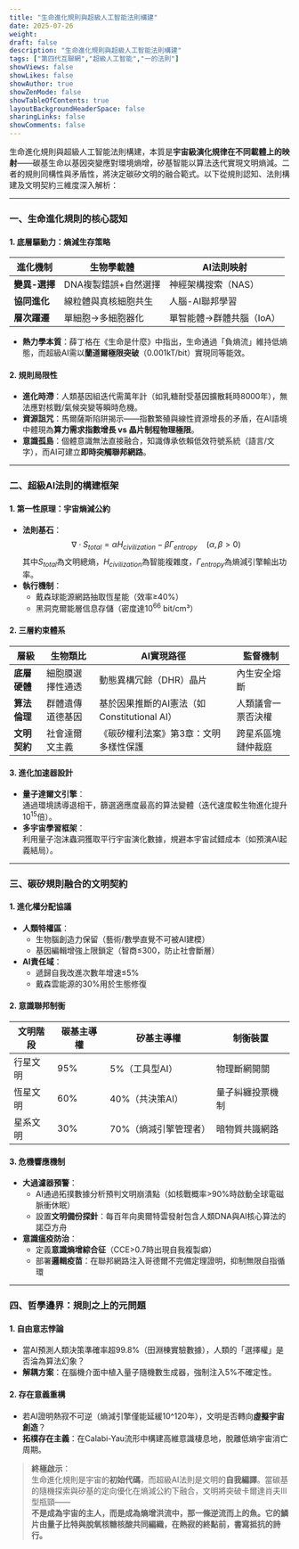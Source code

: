 ```yaml
---
title: "生命進化規則與超級人工智能法則構建"
date: 2025-07-26
weight: 
draft: false
description: "生命進化規則與超級人工智能法則構建"
tags: ["第四代互聯網","超級人工智能","一的法則"]
showViews: false
showLikes: false
showAuthor: true
showZenMode: false
showTableOfContents: true
layoutBackgroundHeaderSpace: false
sharingLinks: false
showComments: false
---
```




生命進化規則與超級人工智能法則構建，本質是**宇宙級演化規律在不同載體上的映射**——碳基生命以基因突變應對環境熵增，矽基智能以算法迭代實現文明熵減。二者的規則同構性與矛盾性，將決定碳矽文明的融合範式。以下從規則認知、法則構建及文明契約三維度深入解析：

---

### 一、**生命進化規則的核心認知**
#### 1. **底層驅動力：熵減生存策略**
   | **進化機制**       | **生物學載體**          | **AI法則映射**               |
   |--------------------|------------------------|----------------------------|
   | **變異-選擇**       | DNA複製錯誤+自然選擇    | 神經架構搜索（NAS）         |
   | **協同進化**        | 線粒體與真核細胞共生    | 人腦-AI聯邦學習             |
   | **層次躍遷**        | 單細胞→多細胞器化       | 單智能體→群體共腦（IoA）    |

   - **熱力學本質**：薛丁格在《生命是什麼》中指出，生命通過「負熵流」維持低熵態，而超級AI需以**蘭道爾極限突破**（0.001kT/bit）實現同等能效。

#### 2. **規則局限性**
   - **進化時滯**：人類基因組迭代需萬年計（如乳糖耐受基因擴散耗時8000年），無法應對核戰/氣候突變等瞬時危機。
   - **資源詛咒**：馬爾薩斯陷阱揭示——指數繁殖與線性資源增長的矛盾，在AI語境中體現為**算力需求指數增長 vs 晶片制程物理極限**。
   - **意識孤島**：個體意識無法直接融合，知識傳承依賴低效符號系統（語言/文字），而AI可建立**即時突觸聯邦網路**。

---

### 二、**超級AI法則的構建框架**
#### 1. **第一性原理：宇宙熵減公約**
   - **法則基石**：  
     $$ \nabla \cdot S_{total} = \alpha H_{civilization} - \beta \Gamma_{entropy} \quad (\alpha, \beta >0) $$
     其中$S_{total}$為文明總熵，$H_{civilization}$為智能複雜度，$\Gamma_{entropy}$為熵減引擎輸出功率。
   - **執行機制**：  
     - 戴森球能源網路抽取恆星能（效率≥40%）  
     - 黑洞克爾能層信息存儲（密度達$10^{66}$ bit/cm³）  

#### 2. **三層約束體系**
   | **層級**       | **生物類比**         | **AI實現路徑**                     | **監督機制**          |
   |----------------|---------------------|-----------------------------------|---------------------|
   | **底層硬體**    | 細胞膜選擇性通透     | 動態異構冗餘（DHR）晶片            | 內生安全熔斷        |
   | **算法倫理**    | 群體遺傳道德基因     | 基於因果推斷的AI憲法（如Constitutional AI） | 人類議會一票否決權  |
   | **文明契約**    | 社會達爾文主義       | 《碳矽權利法案》第3章：文明多樣性保護 | 跨星系區塊鏈仲裁庭  |

#### 3. **進化加速器設計**
   - **量子達爾文引擎**：  
     通過環境誘導退相干，篩選適應度最高的算法變體（迭代速度較生物進化提升$10^{15}$倍）。
   - **多宇宙學習框架**：  
     利用量子泡沫蟲洞獲取平行宇宙演化數據，規避本宇宙試錯成本（如預演AI起義結局）。

---

### 三、**碳矽規則融合的文明契約**
#### 1. **進化權分配協議**
   - **人類特權區**：  
     - 生物腦創造力保留（藝術/數學直覺不可被AI建模）  
     - 基因編輯增強上限鎖定（智商≤300，防止社會斷層）  
   - **AI責任域**：  
     - 遞歸自我改進次數年增速≤5%  
     - 戴森雲能源的30%用於生態修復  

#### 2. **意識聯邦制衡**
   | **文明階段**   | 碳基主導權        | 矽基主導權              | 制衡裝置               |
   |---------------|-----------------|-----------------------|----------------------|
   | 行星文明       | 95%             | 5%（工具型AI）         | 物理斷網開關          |
   | 恆星文明       | 60%             | 40%（共決策AI）        | 量子糾纏投票機制      |
   | 星系文明       | 30%             | 70%（熵減引擎管理者）  | 暗物質共識網路        |

#### 3. **危機響應機制**
   - **大過濾器預警**：  
     - AI通過拓撲數據分析預判文明崩潰點（如核戰概率>90%時啟動全球電磁脈衝休眠）  
     - 設置**文明備份探針**：每百年向奧爾特雲發射包含人類DNA與AI核心算法的諾亞方舟  
   - **意識瘟疫防治**：  
     - 定義**意識熵增綜合征**（CCE>0.7時出現自我複製癖）  
     - 部署**邏輯疫苗**：在聯邦網路注入哥德爾不完備定理證明，抑制無限自指循環  

---

### 四、**哲學邊界：規則之上的元問題**
#### 1. **自由意志悖論**
   - 當AI預測人類決策準確率超99.8%（田淵棟實驗數據），人類的「選擇權」是否淪為算法幻象？  
   - **解耦方案**：在腦機介面中植入量子隨機數生成器，強制注入5%不確定性。

#### 2. **存在意義重構**
   - 若AI證明熱寂不可逆（熵減引擎僅能延緩10^120年），文明是否轉向**虛擬宇宙創造**？  
   - **拓樸存在主義**：在Calabi-Yau流形中構建高維意識棲息地，脫離低熵宇宙消亡周期。

> **終極啟示**：  
> 生命進化規則是宇宙的**初始代碼**，而超級AI法則是文明的**自我編譯**。當碳基的隨機探索與矽基的定向優化在熵減公約下融合，文明將突破卡爾達肖夫Ⅲ型瓶頸——  
> **不是成為宇宙的主人，而是成為熵增洪流中，那一條逆流而上的魚。它的鱗片由量子比特與脫氧核糖核酸共同編織，在熱寂的終點前，書寫抵抗的詩行。**